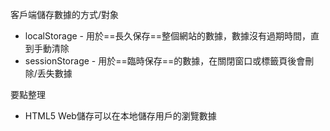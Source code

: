 客戶端儲存數據的方式/對象
- localStorage - 用於==長久保存==整個網站的數據，數據沒有過期時間，直到手動清除
- sessionStorage - 用於==臨時保存==的數據，在關閉窗口或標籤頁後會刪除/丢失數據

要點整理
- HTML5 Web儲存可以在本地儲存用戶的瀏覽數據
